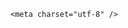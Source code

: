 <!DOCTYPE html>
<html lang="zh-CN">

<head>
    
<title>中美双方降低超100%关税，这两个月的外贸人、外贸企业都是怎么过的？_腾讯新闻</title>
<meta name="keywords" content="关税,外贸企业,对外贸易,中美,外贸公司,特朗普,美国,关税壁垒,美国_时政,美国经济">
<meta name="description" content="中华人民共和国政府（“中国”）和美利坚合众国政府（“美国”），认识到双边经贸关系对两国和全球经济的重要性；认识到可持续的、长期的、互利的双边经贸关系的重要性；鉴于双方近期的讨论，相信持续的协商有助于解决双方在经贸领域关切的问题；本着相互开放、持续沟通、合作和相互尊重的精神，继续推进相关工作；双方承诺...">
<meta name="author" content="腾讯网">
<meta name="copyright" content="Copyright 1998 - 2025 Tencent. All Rights Reserved">
<meta property="og:type" content="news" />

<meta property="og:title" content="中美双方降低超100%关税，这两个月的外贸人、外贸企业都是怎么过的？_腾讯新闻" />
<meta property="og:description" content="中华人民共和国政府（“中国”）和美利坚合众国政府（“美国”），认识到双边经贸关系对两国和全球经济的重要性；认识到可持续的、长期的、互利的双边经贸关系的重要性；鉴于双方近期的讨论，相信持续的协商有助于解决双方在经贸领域关切的问题；本着相互开放、持续沟通、合作和相互尊重的精神，继续推进相关工作；双方承诺..." />
<meta property="og:url" content="https://news.qq.com/rain/a/20250512Q05EM200" />
<meta property="og:image" content="https://inews.gtimg.com/news_ls/OuavDiKNbeODL2ZpUtVSfhiz11YSZ3yNbUJO63s9TNGfcAA_640330/0" />
<meta property="article:author" content="" />
<meta property="article:published_time" content="2025-05-12 22:25:36" />
<meta property="category" content="" />

    <meta charset="utf-8" />
<meta http-equiv="X-UA-Compatible" content="IE=Edge" />
<meta name="viewport" content="width=device-width, initial-scale=1, shrink-to-fit=no" />
<link rel="dns-prefetch" href="mat1.gtimg.com">
<link rel="dns-prefetch" href="i.news.qq.com">
<link rel="shortcut icon" href="https://mat1.gtimg.com/qqcdn/qqindex2021/favicon.ico">
<script nomodule="true" src="https://mat1.gtimg.com/qqcdn/qqindex2021/common-static/20240515201444/core3-37-1.min.js"></script>
<script>
  try {
    if (!window.IntersectionObserver) {
      var observerScript = document.createElement('script');
      observerScript.src = "https://mat1.gtimg.com/qqcdn/qqindex2021/common-static/20241024141058/intersection-observer-polyfill.js";
      document.head.appendChild(observerScript);
    }
  } catch (error) {}
</script>

<script>
  try {
    if (!Element.prototype.scrollTo) {
      var scrollScript = document.createElement('script');
      scrollScript.src = "https://mat1.gtimg.com/qqcdn/qqindex2021/common-static/20241025153001/scroll-behavior-polyfill.js";
      document.head.appendChild(scrollScript);
    }
  } catch (error) {}
</script>
<script>
  try {
    if ('scrollRestoration' in window.history) {
      window.history.scrollRestoration = 'manual';
    }
    window.isPcClient = Boolean(window.electron) && (
      window.navigator.userAgent.indexOf('pc-client') > 0 ||
      window.navigator.userAgent.indexOf('TencentNews') > 0
    );
  } catch {}
</script>
<script>
  try {
    if (window.isPcClient) {
      var bodyStyle = document.createElement('style');
      bodyStyle.innerText = 'body{ zoom: 0.95 }';
      document.head.appendChild(bodyStyle);
    }
  } catch {}
</script>
<script>
  window.DATA = {"questionInfo":{"question_short_title":"中美双方降低超100%关税，这两个月的外贸人、外贸企业都是怎么过的？","relate_extend_infos":[{"thumbnails_qqnews":["https://inews.gtimg.com/news_ls/OI5hpQo-J2cl3qkmgeoav3YLaYz9nGK2dHgqKk_CaCHykAA_294195/0"],"title":"中美日内瓦经贸会谈联合声明","url":"https://view.inews.qq.com/a/20250512A055IH00","abstract":"中华人民共和国政府（“中国”）和美利坚合众国政府（“美国”），认识到双边经贸关系对两国和全球经济的重要性；认识到可持续的、长期的、互利的双边经贸关系的重要性；鉴于双方近期的讨论，相信持续的协商有助于解决双方在经贸领域关切的问题；本着相互开放、持续沟通、合作和相互尊重的精神，继续推进相关工作；双方承诺...","articletype":"0","id":"20250512A055IH00","longtitle":"中美日内瓦经贸会谈联合声明","picShowType":"90092"}],"thumbnails_qqnews":["https://inews.gtimg.com/om_ls/OXBUTso3FMugFU5irsA6oQyn0Ht6KnploaXt7gT3X28p0AA_294195/0"],"title":"中美双方降低超100%关税，这两个月的外贸人、外贸企业都是怎么过的？","url":"http://view.inews.qq.com/a/20250512Q05EM200","abstract":"","id":"20250512Q05EM200","longtitle":"中美双方降低超100%关税，这两个月的外贸人、外贸企业都是怎么过的？"},"relate_extend_infos":{"url":"http://view.inews.qq.com/a/20250512A055IH00","abstract":"中华人民共和国政府（“中国”）和美利坚合众国政府（“美国”），认识到双边经贸关系对两国和全球经济的重要性；认识到可持续的、长期的、互利的双边经贸关系的重要性；鉴于双方近期的讨论，相信持续的协商有助于解决双方在经贸领域关切的问题；本着相互开放、持续沟通、合作和相互尊重的精神，继续推进相关工作；双方承诺...","id":"20250512A055IH00","imgURL":"https://inews.gtimg.com/news_ls/OI5hpQo-J2cl3qkmgeoav3YLaYz9nGK2dHgqKk_CaCHykAA_640330/0","imgURLSmall":"https://inews.gtimg.com/news_ls/OI5hpQo-J2cl3qkmgeoav3YLaYz9nGK2dHgqKk_CaCHykAA_150120/0","longTitle":"中美日内瓦经贸会谈联合声明","title":"中美日内瓦经贸会谈联合声明"},"self_declare":{"declare":"个人观点，仅供参考"},"surl":"https://view.inews.qq.com/a/20250512Q05EM200","all_long_pic":1,"closeCommentBanner":0,"forbidCommentUpDown":0,"news_update_time":1747062550,"shareImg":"https://inews.gtimg.com/om_ls/OXBUTso3FMugFU5irsA6oQyn0Ht6KnploaXt7gT3X28p0AA_870492/0","interaction_info":{"share_wechat_count":3},"intro":"","is_deleted":0,"ai_switch":true,"article_category":"61","detail_entry":{"is_orignal":1,"orignal_entry":1},"emojiRelatedSwitch":1,"id":"20250512Q05EM200","remarks":"","title":"中美双方降低超100%关税，这两个月的外贸人、外贸企业都是怎么过的？","card":{"update_frequency":"1970-01-01 08:00:00","vip_type":"30012","suid":"8QMc339d5IQeuTzY5QN3","cpLevel":2,"icon":"https://inews.gtimg.com/om_ls/OPBO91JgEbYG-O62jC2hCRA_yoydsA8oEANb87pxgNxKgAA_200200/0","msgEntry":1,"uin":"ecbe89d289b6198c7996f16538ebc224f9","vip_desc":"腾讯新闻问答课代表官方账号","vip_icon":"http://inews.gtimg.com/newsapp_ls/0/14876051701/0","vip_type_new":"30012","liveInfo":{},"chlname":"问答课代表","desc":"腾讯新闻问答课代表，结合当下热点新闻和网友热议，发现好问题，期待好回答。","vip_icon_night":"http://inews.gtimg.com/newsapp_ls/0/14876052067/0","vip_place":"left","chlid":"22983986"},"final_declare":["个人观点，仅供参考"],"shareCount":3,"copyright_wording_share":"免责声明","disableDeclare":1,"emojiSwitch":1,"FadCid":"","abstract":"","attribute":{},"atype":232,"content":null,"extra_property":{"zanSkinType":"","FeedbackDetailDisableInsert":0},"news_app_recommend_status":4,"url":"https://view.inews.qq.com/a/20250512Q05EM200","answer_num":3,"commentid":"","enableDiffusion":1,"likeInfo":0,"question_id":"","ret":0,"isSensitive":0,"safe_cntl":{"close_share_pull":0,"close_all_emoticon_comment":0,"close_comment_dislike":0,"close_all_rel":0,"close_global_news_sis":0,"close_relate_thing":0,"emoticon_comment_mode":0,"close_all_ad":0,"close_all_favorite":0},"time":"2025-05-12 15:28:25","adInfo":{"openRelatedNewsAd":1,"openAds":1,"openAdsComment":1,"openAdsPhotos":1,"openAdsText":1},"channelEntryJumpType":1,"content_words_num":30,"copyright_share":"本文来自腾讯新闻客户端创作者，不代表腾讯新闻的观点和立场。","iNewsRecommendLevel":1,"already_answer":false,"categoryrray":{"category_id":"61","sub_category_id":"624"},"shareDesc":"腾讯新闻","cms_id":"20250512Q05EM200","articleId":"20250512Q060SN00","article_type":232,"tags":"","desc":"中华人民共和国政府（“中国”）和美利坚合众国政府（“美国”），认识到双边经贸关系对两国和全球经济的重要性；认识到可持续的、长期的、互利的双边经贸关系的重要性；鉴于双方近期的讨论，相信持续的协商有助于解决双方在经贸领域关切的问题；本着相互开放、持续沟通、合作和相互尊重的精神，继续推进相关工作；双方承诺...","videoArr":[]};
</script>
<script>
  window.channelInfo = {"channelConfig":{"channelNav":[{"_auto_id":"1","active_alien_img":"","alien_img":"","channel_id":"news_news_home","is_local":"0","link":"https://www.qq.com","name_cn":"首页","name_en":"home"},{"_auto_id":"2","active_alien_img":"","alien_img":"","channel_id":"news_news_top","is_local":"0","link":"","name_cn":"要闻","name_en":"news"},{"_auto_id":"4","active_alien_img":"","alien_img":"","channel_id":"news_news_bj","is_local":"1","link":"","name_cn":"北京","name_en":"bj"},{"_auto_id":"5","active_alien_img":"","alien_img":"","channel_id":"news_news_finance","is_local":"0","link":"","name_cn":"财经","name_en":"finance"},{"_auto_id":"6","active_alien_img":"","alien_img":"","channel_id":"news_news_tech","is_local":"0","link":"","name_cn":"科技","name_en":"tech"},{"_auto_id":"7","active_alien_img":"","alien_img":"","channel_id":"tv","is_local":"0","link":"https://v.qq.com/channel/tv/?ptag=qqnews","name_cn":"电视剧","name_en":"tv"},{"_auto_id":"8","active_alien_img":"","alien_img":"","channel_id":"news_news_qa","is_local":"0","link":"","name_cn":"热问","name_en":"qa"},{"_auto_id":"9","active_alien_img":"","alien_img":"","channel_id":"news_news_ent","is_local":"0","link":"","name_cn":"娱乐","name_en":"ent"},{"_auto_id":"10","active_alien_img":"","alien_img":"","channel_id":"variety","is_local":"0","link":"https://v.qq.com/channel/variety/?ptag=qqnews","name_cn":"综艺","name_en":"variety"},{"_auto_id":"11","active_alien_img":"","alien_img":"","channel_id":"news_news_sports","is_local":"0","link":"","name_cn":"体育","name_en":"sports"},{"_auto_id":"13","active_alien_img":"","alien_img":"","channel_id":"news_news_nba","is_local":"0","link":"","name_cn":"NBA","name_en":"nba"},{"_auto_id":"14","active_alien_img":"","alien_img":"","channel_id":"news_news_world","is_local":"0","link":"","name_cn":"国际","name_en":"world"},{"_auto_id":"15","active_alien_img":"","alien_img":"","channel_id":"news_news_mil","is_local":"0","link":"","name_cn":"军事","name_en":"milite"},{"_auto_id":"16","active_alien_img":"","alien_img":"","channel_id":"news_news_auto","is_local":"0","link":"","name_cn":"汽车","name_en":"auto"},{"_auto_id":"17","active_alien_img":"","alien_img":"","channel_id":"news_news_house","is_local":"0","link":"","name_cn":"房产","name_en":"house"},{"_auto_id":"18","active_alien_img":"","alien_img":"","channel_id":"news_news_edu","is_local":"0","link":"","name_cn":"教育","name_en":"edu"},{"_auto_id":"19","active_alien_img":"","alien_img":"","channel_id":"news_news_antip","is_local":"0","link":"","name_cn":"健康","name_en":"health"},{"_auto_id":"20","active_alien_img":"","alien_img":"","channel_id":"news_news_video","is_local":"0","link":"","name_cn":"视频","name_en":"video"},{"_auto_id":"21","active_alien_img":"","alien_img":"","channel_id":"news_news_game","is_local":"0","link":"","name_cn":"游戏","name_en":"games"},{"_auto_id":"22","active_alien_img":"","alien_img":"","channel_id":"news_news_nchupin","is_local":"0","link":"","name_cn":"眼界","name_en":"chupin"},{"_auto_id":"24","active_alien_img":"","alien_img":"","channel_id":"news_news_football","is_local":"0","link":"","name_cn":"足球","name_en":"football"},{"_auto_id":"25","active_alien_img":"","alien_img":"","channel_id":"news_news_kepu","is_local":"0","link":"","name_cn":"科学","name_en":"kepu"},{"_auto_id":"26","active_alien_img":"","alien_img":"","channel_id":"news_news_digi","is_local":"0","link":"","name_cn":"数码","name_en":"digi"},{"_auto_id":"28","active_alien_img":"","alien_img":"","channel_id":"ymzx","is_local":"0","link":"https://gamer.qq.com/v2/cloudgame/game/96897?ichannel=txxwpc0Ftxxwpc1","name_cn":"元梦之星","name_en":"news_news_ymzx"},{"_auto_id":"31","active_alien_img":"","alien_img":"","channel_id":"movie","is_local":"0","link":"https://v.qq.com/channel/movie/?ptag=qqnews","name_cn":"电影","name_en":"movie"},{"_auto_id":"32","active_alien_img":"","alien_img":"","channel_id":"news_news_esport","is_local":"0","link":"","name_cn":"电竞","name_en":"esport"},{"_auto_id":"34","active_alien_img":"","alien_img":"","channel_id":"news_news_history","is_local":"0","link":"","name_cn":"历史","name_en":"history"},{"_auto_id":"35","active_alien_img":"","alien_img":"","channel_id":"news_news_baby","is_local":"0","link":"","name_cn":"育儿","name_en":"baby"},{"_auto_id":"36","active_alien_img":"","alien_img":"","channel_id":"hbjy","is_local":"0","link":"https://gp.qq.com/act/a20250421mnqlx/news.shtml","name_cn":"和平精英","name_en":"news_news_hbjy"},{"_auto_id":"37","active_alien_img":"","alien_img":"","channel_id":"cloud_gamer","is_local":"0","link":"https://gamer.qq.com/?ichannel=txxwpc0Ftxxwpc1","name_cn":"云游戏","name_en":"cloud_gamer"},{"_auto_id":"38","active_alien_img":"","alien_img":"","channel_id":"news_news_lic","is_local":"0","link":"","name_cn":"理财","name_en":"finance_licai"},{"_auto_id":"39","active_alien_img":"","alien_img":"","channel_id":"news_news_istock","is_local":"0","link":"","name_cn":"股票","name_en":"finance_stock"},{"_auto_id":"40","active_alien_img":"","alien_img":"","channel_id":"ren_min_shi_pin","is_local":"0","link":"https://news.qq.com/omn/author/8QMd3Hld74cbujbY?tab=om_video","name_cn":"人民视频","name_en":"ren_min_shi_pin"},{"_auto_id":"41","active_alien_img":"","alien_img":"","channel_id":"news_news_weather","is_local":"0","link":"https://tianqi.qq.com/index.htm","name_cn":"天气","name_en":"weather"}]}};
</script>
<script>
  window.articleConfig = {"rightConfig":[{"_auto_id":"1","category_key":"default","modules":"{\"moduleList\":[{\"title\":\"精选视频\",\"id\":\"video_album\",\"videoType\":\"tag\",\"videoId\":\"aUepxrtchGM=\"},{\"title\":\"下载条\",\"id\":\"download_banner\",\"isSticky\":1},{\"title\":\"热点榜\",\"id\":\"hot_rank_list\",\"isSticky\":1},{\"title\":\"广告推广\",\"id\":\"ssp_ad_module\",\"category\":\"ad_ssp\",\"loid\":\"109\",\"isSticky\":1}]}"}],"tonglanAdConfig":[],"bottomConfig":[],"videoAdConfig":[],"rightGameConfig":[]};
</script>
<script src="https://mat1.gtimg.com/www/js/emonitor/custom_ed041a23.js" charset="utf-8"></script>
<script>
  try {
    window.emonitorIns = emonitor.create({
      name: 'newsqq_quesionArticle',
      atta: {
        name: 'newsqq',
      },
      mode: '007',
    });
  } catch (err) {
    console.warn(err);
  }
</script>
<link href="https://mat1.gtimg.com/qqcdn/qqindex2021/common-static/hel/qqnews-pc-dc_20250509063039/static/css/qa.css" rel="stylesheet">

<script>window.__HEL_PRESET_META__={"qqnews-pc-components":{"app":{"id":1366,"name":"qqnews-pc-components","app_group_name":"qqnews-pc-components","proj_ver":{"map":{},"utime":0},"online_version":"qqnews-pc-components_20250306025658","build_version":"qqnews-pc-components_20250512030958","update_at":"2025-05-12T07:10:51.000Z","desc":"set by [init], from container [formal.pc.dc.sz100858] worker [1]"},"version":{"sub_app_name":"qqnews-pc-components","sub_app_version":"qqnews-pc-components_20250512030958","src_map":{"webDirPath":"https://mat1.gtimg.com/qqcdn/qqindex2021/common-static/hel/qqnews-pc-components_20250512030958","htmlIndexSrc":"https://mat1.gtimg.com/qqcdn/qqindex2021/common-static/hel/qqnews-pc-components_20250512030958/index.html","extractMode":"all","iframeSrc":"","chunkCssSrcList":["https://mat1.gtimg.com/qqcdn/qqindex2021/common-static/hel/qqnews-pc-components_20250512030958/static/css/index.css"],"chunkJsSrcList":["https://mat1.gtimg.com/qqcdn/qqindex2021/common-static/hel/qqnews-pc-components_20250512030958/static/js/index.js"],"staticCssSrcList":[],"staticJsSrcList":["https://mat1.gtimg.com/qqcdn/qqindex2021/static/20231212123233/react.production.min.js","https://mat1.gtimg.com/qqcdn/qqindex2021/static/20231212123233/react-dom.production.min.js","https://mat1.gtimg.com/qqcdn/qqindex2021/common-static/hel/hel-base-v16.js"],"relativeCssSrcList":[],"relativeJsSrcList":[],"privCssSrcList":[],"srvModSrcList":[],"headAssetList":[{"tag":"staticScript","append":false,"attrs":{"src":"https://mat1.gtimg.com/qqcdn/qqindex2021/static/20231212123233/react.production.min.js"}},{"tag":"staticScript","append":false,"attrs":{"src":"https://mat1.gtimg.com/qqcdn/qqindex2021/static/20231212123233/react-dom.production.min.js"}},{"tag":"staticScript","append":false,"attrs":{"src":"https://mat1.gtimg.com/qqcdn/qqindex2021/common-static/hel/hel-base-v16.js"}},{"tag":"script","append":true,"attrs":{"src":"https://mat1.gtimg.com/qqcdn/qqindex2021/common-static/hel/qqnews-pc-components_20250512030958/static/js/index.js","defer":""}},{"tag":"link","append":true,"attrs":{"href":"https://mat1.gtimg.com/qqcdn/qqindex2021/common-static/hel/qqnews-pc-components_20250512030958/static/css/index.css","rel":"stylesheet"}}],"bodyAssetList":[]},"update_at":"2025-05-12T07:10:50.000Z","create_at":"2025-05-12T07:10:50.000Z","_worker_id":"1","_is_backup":true}}}</script>
<script>window.__VIEW_PATH__="question.ejs";</script>
</head>

<body id="dc-question-body">
  <div id="root"></div>
    <iframe style="display: none;" src="https://i.news.qq.com/web_backend/getWebPacUid"></iframe>
<script src="https://mat1.gtimg.com/qqcdn/qqindex2021/common-static/20240805160928/react.production.min.js"></script>
<script src="https://mat1.gtimg.com/qqcdn/qqindex2021/common-static/20240805160928/react-dom.production.min.js"></script>
<script src="https://mat1.gtimg.com/qqcdn/qqindex2021/common-static/20241018171503/universal-report.min.js"></script>
<script defer type="text/javascript" src="https://mat1.gtimg.com/qqcdn/qqindex2021/libs/barrier/aria.js?appid=9327b8b06379d9d1728bbfbe2025ef9c" charset="utf-8"></script>
<script defer src="https://t.captcha.qq.com/TCaptcha.js"></script>
<script>document.cookie="hel_err=;path=/;";</script>
<script src="https://mat1.gtimg.com/qqcdn/qqindex2021/common-static/hel/hel-base-v16.js"></script>
<script src="https://mat1.gtimg.com/qqcdn/qqindex2021/common-static/hel/qqnews-pc-hel-entry_20250117174052/static/js/index.js"></script>
<link rel="preload" href="https://mat1.gtimg.com/qqcdn/qqindex2021/common-static/hel/qqnews-pc-dc_20250509063039/static/js/qa.js" as="script">
<link rel="preload" href="https://mat1.gtimg.com/qqcdn/qqindex2021/common-static/hel/qqnews-pc-components_20250512030958/static/js/index.js" as="script">
<script>window.loadProject("https://mat1.gtimg.com/qqcdn/qqindex2021/common-static/hel/qqnews-pc-dc_20250509063039/static/js/qa.js");</script>
<iframe id="videoFrame" style="display: none;" src="https://video.qq.com/cookie/sync_qqnews.html"></iframe>
</body>

</html>
